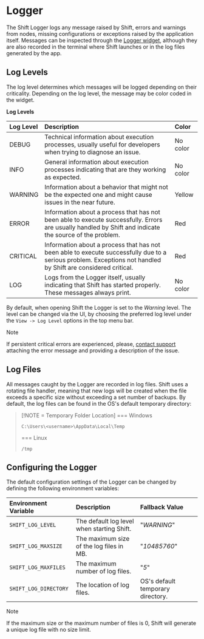 # Logger

The Shift Logger logs any message raised by Shift, errors and warnings from nodes, missing configurations or exceptions raised by the application itself. Messages can be inspected through the [Logger widget](../getting_started/basics/ui_overview#the-logger), although they are also recorded in the terminal where Shift launches or in the log files generated by the app.


## Log Levels

The log level determines which messages will be logged depending on their criticality. Depending on the log level, the message may be color coded in the widget.

**Log Levels**

|Log Level|Description|Color|
|:--|:---|:--|
|DEBUG | Technical information about execution processes, usually useful for developers when trying to diagnose an issue. | No color
|INFO | General information about execution processes indicating that are they working as expected.| No color
|WARNING | Information about a behavior that might not be the expected one and might cause issues in the near future. | Yellow
|ERROR | Information about a process that has not been able to execute successfully. Errors are usually handled by Shift and indicate the source of the problem.| Red
|CRITICAL| Information about a process that has not been able to execute successfully due to a serious problem. Exceptions not handled by Shift are considered critical.| Red
|LOG | Logs from the Logger itself, usually indicating that Shift has started properly. These messages always print. | No color

By default, when opening Shift the Logger is set to the *Warning* level. The level can be changed via the UI, by choosing the preferred log level under the `View -> Log Level` options in the top menu bar.


>[!NOTE]
>If persistent critical errors are experienced, please, [contact support](https://inbibo.co.uk/contact?_gl=1*m7h22j*_up*MQ..*_ga*MTU4MzcxNTg4OS4xNzI0MzE2MTQ2*_ga_DY05R1LZDB*MTcyNDMxNjE0Ni4xLjEuMTcyNDMxNjE1Mi4wLjAuMTg0MTg0MzEwNw..) attaching the error message and providing a description of the issue.


## Log Files

All messages caught by the Logger are recorded in log files. Shift uses a rotating file handler, meaning that new logs will be created when the file exceeds a specific size without exceeding a set number of backups. By default, the log files can be found in the OS's default temporary directory:

> [!NOTE = Temporary Folder Location]
> === Windows
> 
> `C:\Users\<username>\AppData\Local\Temp`
>
>  === Linux
>
> `/tmp` 

## Configuring the Logger

The default configuration settings of the Logger can be changed by defining the following environment variables:

|Environment Variable| Description | Fallback Value |
|:--|:---|:--|
|`SHIFT_LOG_LEVEL`| The default log level when starting Shift.| "*WARNING*"
|`SHIFT_LOG_MAXSIZE`| The maximum size of the log files in MB.| "*10485760*"
|`SHIFT_LOG_MAXFILES`| The maximum number of log files.| "*5*"
|`SHIFT_LOG_DIRECTORY`| The location of log files.| OS's default temporary directory.

>[!NOTE]
> If the maximum size or the maximum number of files is 0, Shift will generate a unique log file with no size limit.


